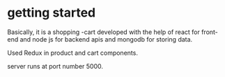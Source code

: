# getting started

Basically, it is a shopping -cart developed with the help of react for front-end and node js for backend apis and mongodb for storing data.

Used Redux in product and cart components.

server runs at port number 5000.

